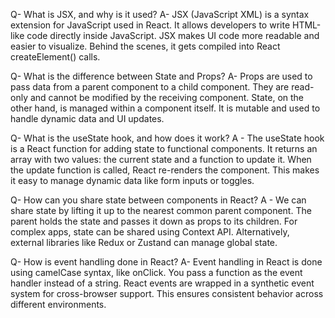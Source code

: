 Q- What is JSX, and why is it used?
A- JSX (JavaScript XML) is a syntax extension for JavaScript used in React.
It allows developers to write HTML-like code directly inside JavaScript.
JSX makes UI code more readable and easier to visualize. Behind the scenes,
it gets compiled into React createElement() calls.

Q- What is the difference between State and Props?
A- Props are used to pass data from a parent component to a child component.
They are read-only and cannot be modified by the receiving component.
State, on the other hand, is managed within a component itself.
It is mutable and used to handle dynamic data and UI updates.

Q- What is the useState hook, and how does it work?
A - The useState hook is a React function for adding state to functional components.
It returns an array with two values: the current state and a function to update it.
When the update function is called, React re-renders the component.
This makes it easy to manage dynamic data like form inputs or toggles.

Q- How can you share state between components in React?
A - We can share state by lifting it up to the nearest common parent component.
The parent holds the state and passes it down as props to its children.
For complex apps, state can be shared using Context API.
Alternatively, external libraries like Redux or Zustand can manage global state.

Q- How is event handling done in React?
A- Event handling in React is done using camelCase syntax, like onClick.
You pass a function as the event handler instead of a string.
React events are wrapped in a synthetic event system for cross-browser support.
This ensures consistent behavior across different environments.
